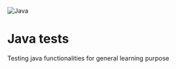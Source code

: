 ![Java](https://cdn.icon-icons.com/icons2/2699/PNG/512/java_logo_icon_168609.png)

# Java tests

Testing java functionalities for general learning purpose

